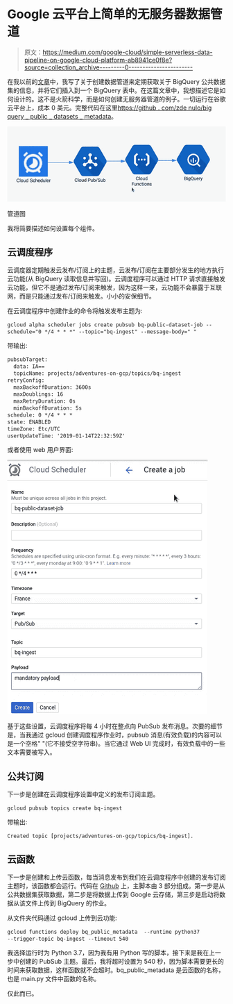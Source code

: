 # Google 云平台上简单的无服务器数据管道

> 原文：<https://medium.com/google-cloud/simple-serverless-data-pipeline-on-google-cloud-platform-ab8941ce0f8e?source=collection_archive---------0----------------------->

在我以前的[文章](/google-cloud/bigquery-public-datasets-metadata-788c2c3897b2)中，我写了关于创建数据管道来定期获取关于 BigQuery 公共数据集的信息，并将它们插入到一个 BigQuery 表中。在这篇文章中，我想描述它是如何设计的。这不是火箭科学，而是如何创建无服务器管道的例子。一切运行在谷歌云平台上，成本 0 美元。完整代码在这里[https://github . com/zde nulo/big query _ public _ datasets _ metadata](https://github.com/zdenulo/bigquery_public_datasets_metadata)。

![](img/6d6897d8610d4aacbc2a8718c403c6aa.png)

管道图

我将简要描述如何设置每个组件。

## 云调度程序

云调度器定期触发云发布/订阅上的主题，云发布/订阅在主要部分发生的地方执行云功能(从 BigQuery 读取信息并写回)。云调度程序可以通过 HTTP 请求直接触发云功能，但它不是通过发布/订阅来触发，因为这样一来，云功能不会暴露于互联网，而是只能通过发布/订阅来触发。小小的安保细节。

在云调度程序中创建作业的命令将触发发布主题为:

```
gcloud alpha scheduler jobs create pubsub bq-public-dataset-job --schedule="0 */4 * * *" --topic="bq-ingest" --message-body=" "
```

带输出:

```
pubsubTarget:
  data: IA==
  topicName: projects/adventures-on-gcp/topics/bq-ingest
retryConfig:
  maxBackoffDuration: 3600s
  maxDoublings: 16
  maxRetryDuration: 0s
  minBackoffDuration: 5s
schedule: 0 */4 * * *
state: ENABLED
timeZone: Etc/UTC
userUpdateTime: '2019-01-14T22:32:59Z'
```

或者使用 web 用户界面:

![](img/2576a5f820b166a6ee2d99198aee7ad9.png)

基于这些设置，云调度程序将每 4 小时在整点向 PubSub 发布消息。次要的细节是，当我通过 gcloud 创建调度程序作业时，pubsub 消息(有效负载)的内容可以是一个空格" "(它不接受空字符串)。当它通过 Web UI 完成时，有效负载中的一些文本需要被写入。

## 公共订阅

下一步是创建在云调度程序设置中定义的发布订阅主题。

```
gcloud pubsub topics create bq-ingest
```

带输出:

```
Created topic [projects/adventures-on-gcp/topics/bq-ingest].
```

## 云函数

下一步是创建和上传云函数，每当消息发布到我们在云调度程序中创建的发布订阅主题时，该函数都会运行。代码在 [Github](https://github.com/zdenulo/bigquery_public_datasets_metadata/blob/master/bq_metadata.py) 上，主脚本由 3 部分组成。第一步是从公共数据集获取数据，第二步是将数据上传到 Google 云存储，第三步是启动将数据从该文件上传到 BigQuery 的作业。

从文件夹代码通过 gcloud 上传到云功能:

```
gcloud functions deploy bq_public_metadata  --runtime python37
--trigger-topic bq-ingest --timeout 540
```

我选择运行时为 Python 3.7，因为我有用 Python 写的脚本，接下来是我在上一步中创建的 PubSub 主题。最后，我将超时设置为 540 秒，因为脚本需要更长的时间来获取数据，这样函数就不会超时。bq_public_metadata 是云函数的名称，也是 main.py 文件中函数的名称。

仅此而已。